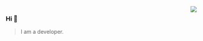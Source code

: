 <img align="right" src="https://github-readme-stats.vercel.app/api?username=Yesionio&show_icons=true&icon_color=805AD5&text_color=718096&bg_color=ffffff&hide_title=true" />

### Hi 👋
> I am a developer.

<!--
**Yesionio/Yesionio** is a ✨ _special_ ✨ repository because its `README.md` (this file) appears on your GitHub profile.

Here are some ideas to get you started:

- 🔭 I’m currently working on ...
- 🌱 I’m currently learning ...
- 👯 I’m looking to collaborate on ...
- 🤔 I’m looking for help with ...
- 💬 Ask me about ...
- 📫 How to reach me: ...
- 😄 Pronouns: ...
- ⚡ Fun fact: ...
-->
